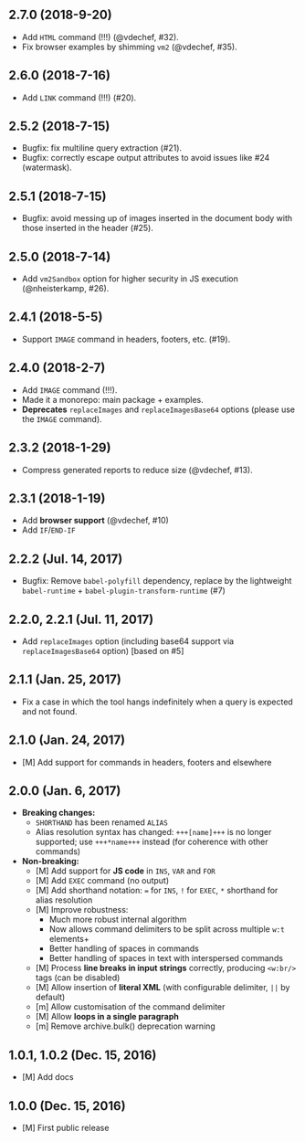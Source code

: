 ## 2.7.0 (2018-9-20)

* Add `HTML` command (!!!) (@vdechef, #32).
* Fix browser examples by shimming `vm2` (@vdechef, #35).

## 2.6.0 (2018-7-16)

* Add `LINK` command (!!!) (#20).

## 2.5.2 (2018-7-15)

* Bugfix: fix multiline query extraction (#21).
* Bugfix: correctly escape output attributes to avoid issues like #24 (watermask).

## 2.5.1 (2018-7-15)

* Bugfix: avoid messing up of images inserted in the document body with those inserted in the header (#25).

## 2.5.0 (2018-7-14)

* Add `vm2Sandbox` option for higher security in JS execution (@nheisterkamp, #26).

## 2.4.1 (2018-5-5)

* Support `IMAGE` command in headers, footers, etc. (#19).

## 2.4.0 (2018-2-7)

* Add `IMAGE` command (!!!).
* Made it a monorepo: main package + examples.
* **Deprecates** `replaceImages` and `replaceImagesBase64` options (please use the `IMAGE` command).

## 2.3.2 (2018-1-29)

* Compress generated reports to reduce size (@vdechef, #13).

## 2.3.1 (2018-1-19)

* Add **browser support** (@vdechef, #10)
* Add `IF`/`END-IF`

## 2.2.2 (Jul. 14, 2017)

* Bugfix: Remove `babel-polyfill` dependency, replace by the lightweight `babel-runtime` + `babel-plugin-transform-runtime` (#7)

## 2.2.0, 2.2.1 (Jul. 11, 2017)

* Add `replaceImages` option (including base64 support via `replaceImagesBase64` option) [based on #5]

## 2.1.1 (Jan. 25, 2017)

* Fix a case in which the tool hangs indefinitely when a query is expected and not found.

## 2.1.0 (Jan. 24, 2017)

* [M] Add support for commands in headers, footers and elsewhere

## 2.0.0 (Jan. 6, 2017)

* **Breaking changes:**
  * `SHORTHAND` has been renamed `ALIAS`
  * Alias resolution syntax has changed: `+++[name]+++` is no longer supported; use `+++*name+++` instead (for coherence with other commands)
* **Non-breaking:**
  * [M] Add support for **JS code** in `INS`, `VAR` and `FOR`
  * [M] Add `EXEC` command (no output)
  * [M] Add shorthand notation: `=` for `INS`, `!` for `EXEC`, `*` shorthand for alias resolution
  * [M] Improve robustness:
    * Much more robust internal algorithm
    * Now allows command delimiters to be split across multiple `w:t` elements+
    * Better handling of spaces in commands
    * Better handling of spaces in text with interspersed commands
  * [M] Process **line breaks in input strings** correctly, producing `<w:br/>` tags (can be disabled)
  * [M] Allow insertion of **literal XML** (with configurable delimiter, `||` by default)
  * [m] Allow customisation of the command delimiter
  * [M] Allow **loops in a single paragraph**
  * [m] Remove archive.bulk() deprecation warning

## 1.0.1, 1.0.2 (Dec. 15, 2016)

* [M] Add docs

## 1.0.0 (Dec. 15, 2016)

* [M] First public release
